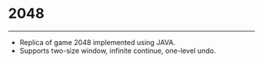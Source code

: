 # 2048

***

- Replica of game 2048 implemented using JAVA.
- Supports two-size window, infinite continue, one-level undo.
